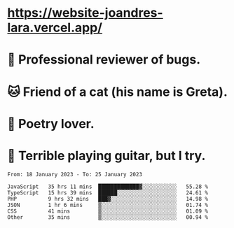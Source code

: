 # https://website-joandres-lara.vercel.app/
# 🐛 Professional reviewer of bugs.
# 🐱 Friend of a cat (his name is Greta).
# 📜 Poetry lover.
# 🎸 Terrible playing guitar, but I try.

<!--START_SECTION:waka-->

```text
From: 18 January 2023 - To: 25 January 2023

JavaScript   35 hrs 11 mins  █████████████▓░░░░░░░░░░░   55.28 %
TypeScript   15 hrs 39 mins  ██████░░░░░░░░░░░░░░░░░░░   24.61 %
PHP          9 hrs 32 mins   ███▓░░░░░░░░░░░░░░░░░░░░░   14.98 %
JSON         1 hr 6 mins     ▒░░░░░░░░░░░░░░░░░░░░░░░░   01.74 %
CSS          41 mins         ▒░░░░░░░░░░░░░░░░░░░░░░░░   01.09 %
Other        35 mins         ▒░░░░░░░░░░░░░░░░░░░░░░░░   00.94 %
```

<!--END_SECTION:waka-->

